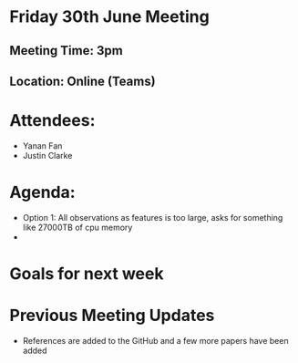 # Friday 30th June Meeting

## Meeting Time: 3pm

## Location: Online (Teams)

# Attendees:

- Yanan Fan
- Justin Clarke

# Agenda:

- Option 1: All observations as features is too large, asks for something like 27000TB of cpu memory
-

# Goals for next week

# Previous Meeting Updates

- References are added to the GitHub and a few more papers have been added
